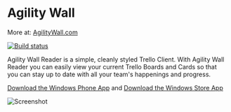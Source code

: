 # Agility Wall

More at: [AgilityWall.com](http://agilitywall.com)

[![Build status](https://ci.appveyor.com/api/projects/status/fs3a2aagf39hr289/branch/master?svg=true)](https://ci.appveyor.com/project/brendankowitz/agilitywall/branch/master)

Agility Wall Reader is a simple, cleanly styled Trello Client. With Agility Wall Reader you can easily view your current Trello Boards and Cards so that you can stay up to date with all your team's happenings and progress.

[Download the Windows Phone App](http://www.windowsphone.com/en-au/store/app/agility-wall-reader/390b16b8-5ed7-41c3-9ffa-d25fa7e1f884) 
and [Download the Windows Store App](http://apps.microsoft.com/windows/en-au/app/agility-wall-reader/3c8a5704-b3cb-4424-a259-cd5d50ed00d0)

![Screenshot](http://agilitywall.com/img/screen_with_phone.png)
